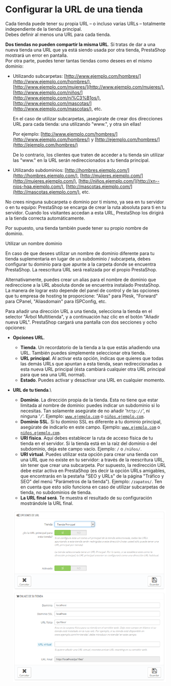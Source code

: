 # Configurar la URL de una tienda

Cada tienda puede tener su propia URL – o incluso varias URLs – totalmente independiente de la tienda principal.\
Debes definir al menos una URL para cada tienda.

**Dos tiendas no pueden compartir la misma URL**. Si tratas de dar a una nueva tienda una URL que ya está siendo usada por otra tienda, PrestaShop mostrará un error en pantalla.\
&#x20;Por otra parte, puedes tener tantas tiendas como desees en el mismo dominio:

*   Utilizando subcarpetas: [http://www.ejemplo.com/hombres/](http://www.ejemplo.com/hombres/), [http://www.ejemplo.com/mujeres/](http://www.ejemplo.com/mujeres/), [http://www.ejemplo.com/niños/](http://www.ejemplo.com/ni%C3%B1os/), [http://www.ejemplo.com/mascotas/](http://www.ejemplo.com/mascotas/), etc.

    En el caso de utilizar subcarpetas, ¡asegúrate de crear dos direcciones URL para cada tienda: una utilizando "www.", y otra sin ellas!

    Por ejemplo: [http://www.ejemplo.com/hombres/](http://www.ejemplo.com/hombres/) y [http://ejemplo.com/hombres/](http://ejemplo.com/hombres/)

    De lo contrario, los clientes que traten de acceder a tu tienda sin utilizar las "www." en la URL serán redireccionados a tu tienda principal.
* Utilizando subdominios: [http://hombres.ejemplo.com/](http://hombres.ejemplo.com/), [http://mujeres.ejemplo.com/](http://mujeres.ejemplo.com/), [http://niños.ejemplo.com/](http://xn--nios-hqa.ejemplo.com/), [http://mascotas.ejemplo.com/](http://mascotas.ejemplo.com/), etc.

No crees ninguna subcarpeta o dominio por ti mismo, ya sea en tu servidor o en tu equipo: PrestaShop se encarga de crear la ruta absoluta para ti en tu servidor. Cuando los visitantes accedan a esta URL, PrestaShop los dirigirá a la tienda correcta automáticamente.

Por supuesto, una tienda también puede tener su propio nombre de dominio.

Utilizar un nombre dominio

En caso de que desees utilizar un nombre de dominio diferente para tu tienda suplementaria en lugar de un subdominio / subcarpeta, debes configurar tu dominio para que apunte a la carpeta donde se encuentra PrestaShop. La reescritura URL será realizada por el propio PrestaShop.

Alternativamente, puedes crear un alias para el nombre de dominio que redireccione a la URL absoluta donde se encuentra instalado PrestaShop. La manera de lograr esto depende del panel de control y de las opciones que tu empresa de hosting te proporcione: "Alias" para Plesk, "Forward" para CPanel, "Aliasdomain" para ISPConfig, etc.

Para añadir una dirección URL a una tienda, selecciona la tienda en el selector "Árbol Multitienda", y a continuación haz clic en el botón "Añadir nueva URL". PrestaShop cargará una pantalla con dos secciones y ocho opciones:

* **Opciones URL**.
  * **Tienda**. Un recordatorio de la tienda a la que estás añadiendo una URL. También puedes simplemente seleccionar otra tienda.
  * **URL principal**. Al activar esta opción, indicas que quieres que todas las demás URLs que apuntan a esta tienda, sean redireccionadas a esta nueva URL principal (ésta cambiará cualquier otra URL principal para que sea una URL normal).
  * **Estado**. Puedes activar y desactivar una URL en cualquier momento.
*   **URL de tu tienda**.\


    * **Dominio**. La dirección propia de la tienda. Esta no tiene que estar limitada al nombre de dominio: puedes indicar un subdominio si lo necesitas. Tan solamente asegúrate de no añadir '`http://`', ni ninguna '`/`'. Ejemplo: [`www.ejemplo.com`](http://www.ejemplo.com) o [`niños.ejemplo.com`](http://xn--nios-hqa.ejemplo.com).
    * **Dominio SSL**. Si tu dominio SSL es diferente a tu dominio principal, asegúrate de indicarlo en este campo. Ejemplo: [`www.ejemplo.com`](http://www.ejemplo.com) o [`niños.ejemplo.com`](http://xn--nios-hqa.ejemplo.com).
    * **URI física**. Aquí debes establecer la ruta de acceso física de tu tienda en el servidor. Si la tienda está en la raíz del dominio o del subdominio, deja este campo vacío. Ejemplo: `/` o `/niños/`.
    * **URI virtual**. Puedes utilizar esta opción para crear una tienda con una URL que no existe en tu servidor: a través de la reescritura URL, sin tener que crear una subcarpeta. Por supuesto, la redirección URL debe estar activa en PrestaShop (es decir la opción URLs amigables, que encontrarás en la pestaña "SEO y URLs" de la página "Tráfico y SEO" del menú "Parámetros de la tienda"). Ejemplo: `/zapatos/`. Ten en cuenta que esto sólo funciona en caso de utilizar subcarpetas de tienda, no subdominios de tienda.
    * **La URL final será**. Te muestra el resultado de su configuración mostrándole la URL final.

    ![](../../.gitbook/assets/54265629.png)
